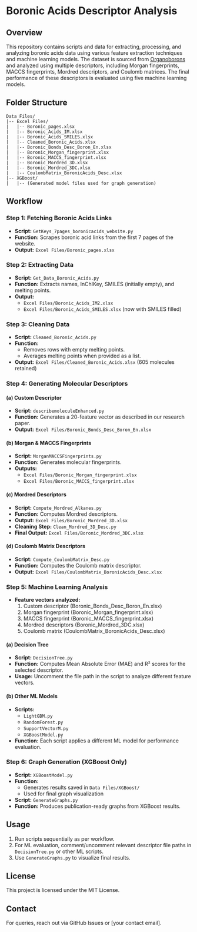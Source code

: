 # Boronic Acids Descriptor Analysis

## Overview

This repository contains scripts and data for extracting, processing, and analyzing boronic acids data using various feature extraction techniques and machine learning models. The dataset is sourced from [Organoborons](https://organoborons.com/boronic-acids/page-1.html) and analyzed using multiple descriptors, including Morgan fingerprints, MACCS fingerprints, Mordred descriptors, and Coulomb matrices. The final performance of these descriptors is evaluated using five machine learning models.

## Folder Structure

```
Data Files/
|-- Excel Files/
|   |-- Boronic_pages.xlsx
|   |-- Boronic_Acids_IM.xlsx
|   |-- Boronic_Acids_SMILES.xlsx
|   |-- Cleaned_Boronic_Acids.xlsx
|   |-- Boronic_Bonds_Desc_Boron_En.xlsx
|   |-- Boronic_Morgan_fingerprint.xlsx
|   |-- Boronic_MACCS_fingerprint.xlsx
|   |-- Boronic_Mordred_3D.xlsx
|   |-- Boronic_Mordred_3DC.xlsx
|   |-- CoulombMatrix_BoronicAcids_Desc.xlsx
|-- XGBoost/
|   |-- (Generated model files used for graph generation)
```

## Workflow

### Step 1: Fetching Boronic Acids Links

- **Script:** `GetKeys_7pages_boronicacids_website.py`
- **Function:** Scrapes boronic acid links from the first 7 pages of the website.
- **Output:** `Excel Files/Boronic_pages.xlsx`

### Step 2: Extracting Data

- **Script:** `Get_Data_Boronic_Acids.py`
- **Function:** Extracts names, InChIKey, SMILES (initially empty), and melting points.
- **Output:**
  - `Excel Files/Boronic_Acids_IM2.xlsx`
  - `Excel Files/Boronic_Acids_SMILES.xlsx` (now with SMILES filled)

### Step 3: Cleaning Data

- **Script:** `Cleaned_Boronic_Acids.py`
- **Function:**
  - Removes rows with empty melting points.
  - Averages melting points when provided as a list.
- **Output:** `Excel Files/Cleaned_Boronic_Acids.xlsx` (605 molecules retained)

### Step 4: Generating Molecular Descriptors

#### (a) Custom Descriptor

- **Script:** `describemoleculeEnhanced.py`
- **Function:** Generates a 20-feature vector as described in our research paper.
- **Output:** `Excel Files/Boronic_Bonds_Desc_Boron_En.xlsx`

#### (b) Morgan & MACCS Fingerprints

- **Script:** `MorganMACCSFingerprints.py`
- **Function:** Generates molecular fingerprints.
- **Outputs:**
  - `Excel Files/Boronic_Morgan_fingerprint.xlsx`
  - `Excel Files/Boronic_MACCS_fingerprint.xlsx`

#### (c) Mordred Descriptors

- **Script:** `Compute_Mordred_Alkanes.py`
- **Function:** Computes Mordred descriptors.
- **Output:** `Excel Files/Boronic_Mordred_3D.xlsx`
- **Cleaning Step:** `Clean_Mordred_3D_Desc.py`
- **Final Output:** `Excel Files/Boronic_Mordred_3DC.xlsx`

#### (d) Coulomb Matrix Descriptors

- **Script:** `Compute_CoulombMatrix_Desc.py`
- **Function:** Computes the Coulomb matrix descriptor.
- **Output:** `Excel Files/CoulombMatrix_BoronicAcids_Desc.xlsx`

### Step 5: Machine Learning Analysis

- **Feature vectors analyzed:**
  1. Custom descriptor (Boronic\_Bonds\_Desc\_Boron\_En.xlsx)
  2. Morgan fingerprint (Boronic\_Morgan\_fingerprint.xlsx)
  3. MACCS fingerprint (Boronic\_MACCS\_fingerprint.xlsx)
  4. Mordred descriptors (Boronic\_Mordred\_3DC.xlsx)
  5. Coulomb matrix (CoulombMatrix\_BoronicAcids\_Desc.xlsx)

#### (a) Decision Tree

- **Script:** `DecisionTree.py`
- **Function:** Computes Mean Absolute Error (MAE) and R² scores for the selected descriptor.
- **Usage:** Uncomment the file path in the script to analyze different feature vectors.

#### (b) Other ML Models

- **Scripts:**
  - `LightGBM.py`
  - `RandomForest.py`
  - `SupportVectorM.py`
  - `XGBoostModel.py`
- **Function:** Each script applies a different ML model for performance evaluation.

### Step 6: Graph Generation (XGBoost Only)

- **Script:** `XGBoostModel.py`
- **Function:**
  - Generates results saved in `Data Files/XGBoost/`
  - Used for final graph visualization
- **Script:** `GenerateGraphs.py`
- **Function:** Produces publication-ready graphs from XGBoost results.

## Usage

1. Run scripts sequentially as per workflow.
2. For ML evaluation, comment/uncomment relevant descriptor file paths in `DecisionTree.py` or other ML scripts.
3. Use `GenerateGraphs.py` to visualize final results.

## License

This project is licensed under the MIT License.

## Contact

For queries, reach out via GitHub Issues or [your contact email].

